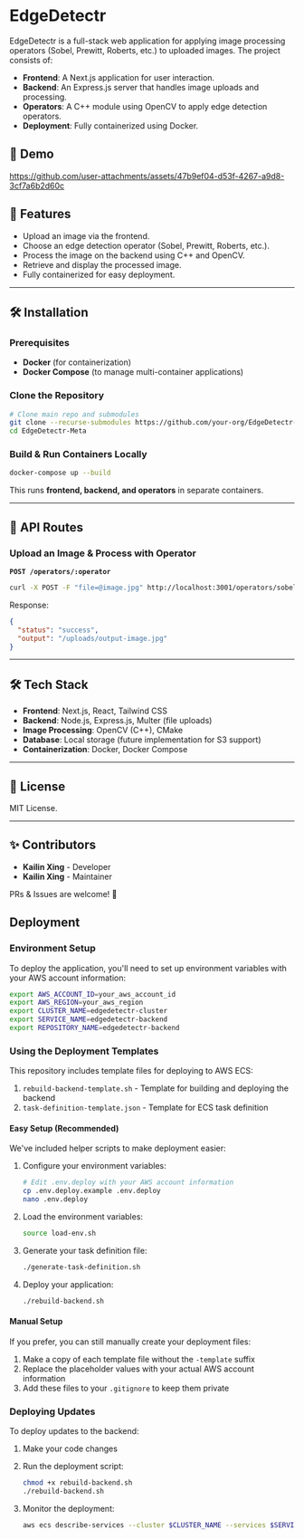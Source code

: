 # EdgeDetectr

EdgeDetectr is a full-stack web application for applying image processing operators (Sobel, Prewitt, Roberts, etc.) to uploaded images. The project consists of:

- **Frontend**: A Next.js application for user interaction.
- **Backend**: An Express.js server that handles image uploads and processing.
- **Operators**: A C++ module using OpenCV to apply edge detection operators.
- **Deployment**: Fully containerized using Docker.

## 🎥 Demo
https://github.com/user-attachments/assets/47b9ef04-d53f-4267-a9d8-3cf7a6b2d60c


## 🚀 Features
- Upload an image via the frontend.
- Choose an edge detection operator (Sobel, Prewitt, Roberts, etc.).
- Process the image on the backend using C++ and OpenCV.
- Retrieve and display the processed image.
- Fully containerized for easy deployment.

---

## 🛠️ Installation

### Prerequisites
- **Docker** (for containerization)
- **Docker Compose** (to manage multi-container applications)

### Clone the Repository
```sh
# Clone main repo and submodules
git clone --recurse-submodules https://github.com/your-org/EdgeDetectr-Meta.git
cd EdgeDetectr-Meta
```

### Build & Run Containers Locally
```sh
docker-compose up --build
```
This runs **frontend, backend, and operators** in separate containers.

---

## 📌 API Routes

### **Upload an Image & Process with Operator**
**`POST /operators/:operator`**
```sh
curl -X POST -F "file=@image.jpg" http://localhost:3001/operators/sobel
```
Response:
```json
{
  "status": "success",
  "output": "/uploads/output-image.jpg"
}
```

---

## 🛠️ Tech Stack
- **Frontend**: Next.js, React, Tailwind CSS
- **Backend**: Node.js, Express.js, Multer (file uploads)
- **Image Processing**: OpenCV (C++), CMake
- **Database**: Local storage (future implementation for S3 support)
- **Containerization**: Docker, Docker Compose

---

## 📜 License
MIT License.

---

## ✨ Contributors
- **Kailin Xing** - Developer
- **Kailin Xing** - Maintainer

PRs & Issues are welcome! 🚀

## Deployment

### Environment Setup

To deploy the application, you'll need to set up environment variables with your AWS account information:

```bash
export AWS_ACCOUNT_ID=your_aws_account_id
export AWS_REGION=your_aws_region
export CLUSTER_NAME=edgedetectr-cluster
export SERVICE_NAME=edgedetectr-backend
export REPOSITORY_NAME=edgedetectr-backend
```

### Using the Deployment Templates

This repository includes template files for deploying to AWS ECS:

1. `rebuild-backend-template.sh` - Template for building and deploying the backend
2. `task-definition-template.json` - Template for ECS task definition

#### Easy Setup (Recommended)

We've included helper scripts to make deployment easier:

1. Configure your environment variables:
   ```bash
   # Edit .env.deploy with your AWS account information
   cp .env.deploy.example .env.deploy
   nano .env.deploy
   ```

2. Load the environment variables:
   ```bash
   source load-env.sh
   ```

3. Generate your task definition file:
   ```bash
   ./generate-task-definition.sh
   ```

4. Deploy your application:
   ```bash
   ./rebuild-backend.sh
   ```

#### Manual Setup

If you prefer, you can still manually create your deployment files:

1. Make a copy of each template file without the `-template` suffix
2. Replace the placeholder values with your actual AWS account information
3. Add these files to your `.gitignore` to keep them private

### Deploying Updates

To deploy updates to the backend:

1. Make your code changes
2. Run the deployment script:
   ```bash
   chmod +x rebuild-backend.sh
   ./rebuild-backend.sh
   ```

3. Monitor the deployment:
   ```bash
   aws ecs describe-services --cluster $CLUSTER_NAME --services $SERVICE_NAME
   ```

